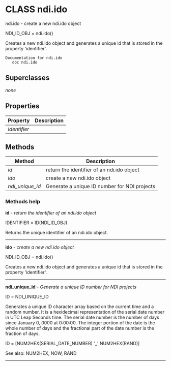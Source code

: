 # CLASS ndi.ido

  ndi.ido - create a new ndi.ido object
 
  NDI_ID_OBJ = ndi.ido()
 
  Creates a new ndi.ido object and generates a unique id
  that is stored in the property 'identifier'.

    Documentation for ndi.ido
       doc ndi.ido

## Superclasses
*none*

## Properties

| Property | Description |
| --- | --- |
| *identifier* |  |


## Methods 

| Method | Description |
| --- | --- |
| *id* | return the identifier of an ndi.ido object |
| *ido* | create a new ndi.ido object |
| *ndi_unique_id* | Generate a unique ID number for NDI projects |


### Methods help 

**id** - *return the identifier of an ndi.ido object*

IDENTIFIER = ID(NDI_ID_OBJ)
 
  Returns the unique identifier of an ndi.ido object.


---

**ido** - *create a new ndi.ido object*

NDI_ID_OBJ = ndi.ido()
 
  Creates a new ndi.ido object and generates a unique id
  that is stored in the property 'identifier'.


---

**ndi_unique_id** - *Generate a unique ID number for NDI projects*

ID = NDI_UNIQUE_ID
 
  Generates a unique ID character array based on the current time and a random
  number. It is a hexidecimal representation of the serial date number in
  UTC Leap Seconds time. The serial date number is the number of days since January 0, 0000 at 0:00:00.
  The integer portion of the date is the whole number of days and the fractional part of the date number
  is the fraction of days.
 
  ID = [NUM2HEX(SERIAL_DATE_NUMBER) '_' NUM2HEX(RAND)]
 
  See also: NUM2HEX, NOW, RAND


---

